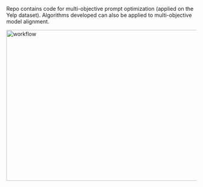 Repo contains code for multi-objective prompt optimization (applied on the Yelp dataset).
Algorithms developed can also be applied to multi-objective model alignment.

<img width="1006" height="400" alt="workflow" src="https://github.com/user-attachments/assets/357ad4a3-31f7-42f0-b256-5b7b45ed2b68" />
